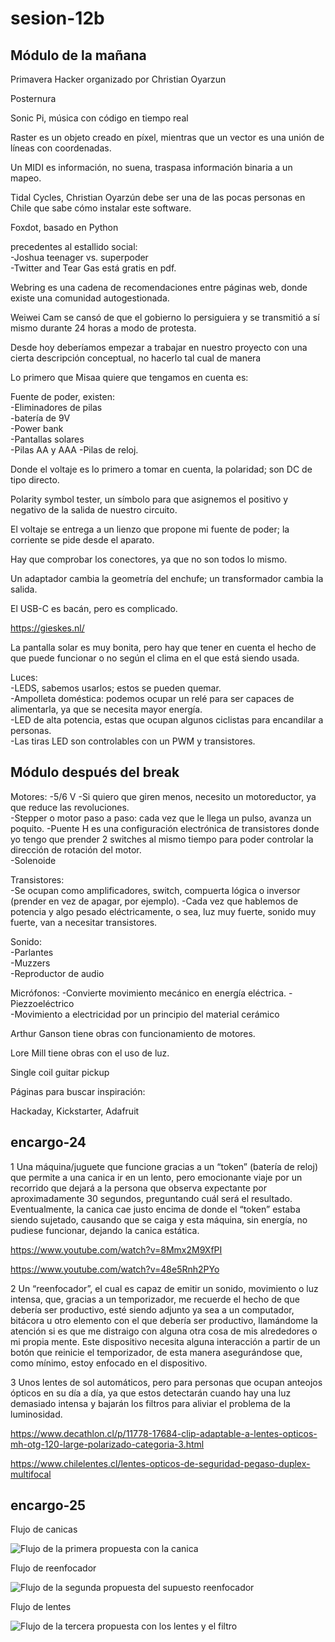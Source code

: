 # sesion-12b

## Módulo de la mañana

Primavera Hacker organizado por Christian Oyarzun

Posternura

Sonic Pi, música con código en tiempo real

Raster es un objeto creado en píxel, mientras que un vector es una unión de líneas con coordenadas.

Un MIDI es información, no suena, traspasa información binaria a un mapeo.

Tidal Cycles, Christian Oyarzún debe ser una de las pocas personas en Chile que sabe cómo instalar este software.

Foxdot, basado en Python

precedentes al estallido social:  
-Joshua teenager vs. superpoder  
-Twitter and Tear Gas está gratis en pdf.

Webring es una cadena de recomendaciones entre páginas web, donde existe una comunidad autogestionada.

Weiwei Cam se cansó de que el gobierno lo persiguiera y se transmitió a sí mismo durante 24 horas a modo de protesta.

Desde hoy deberíamos empezar a trabajar en nuestro proyecto con una cierta descripción conceptual, no hacerlo tal cual de manera

Lo primero que Misaa quiere que tengamos en cuenta es:

Fuente de poder, existen:  
-Eliminadores de pilas  
-batería de 9V  
-Power bank  
-Pantallas solares  
-Pilas AA y AAA
-Pilas de reloj.

Donde el voltaje es lo primero a tomar en cuenta, la polaridad; son DC de tipo directo.

Polarity symbol tester, un símbolo para que asignemos el positivo y negativo de la salida de nuestro circuito.

El voltaje se entrega a un lienzo que propone mi fuente de poder; la corriente se pide desde el aparato.

Hay que comprobar los conectores, ya que no son todos lo mismo.

Un adaptador cambia la geometría del enchufe; un transformador cambia la salida.

El USB-C es bacán, pero es complicado.

<https://gieskes.nl/>

La pantalla solar es muy bonita, pero hay que tener en cuenta el hecho de que puede funcionar o no según el clima en el que está siendo usada.

Luces:  
-LEDS, sabemos usarlos; estos se pueden quemar.  
-Ampolleta doméstica: podemos ocupar un relé para ser capaces de alimentarla, ya que se necesita mayor energía.  
-LED de alta potencia, estas que ocupan algunos ciclistas para encandilar a personas.  
-Las tiras LED son controlables con un PWM y transistores.  

## Módulo después del break

Motores:
-5/6 V
-Si quiero que giren menos, necesito un motoreductor, ya que reduce las revoluciones.  
-Stepper o motor paso a paso: cada vez que le llega un pulso, avanza un poquito.
-Puente H es una configuración electrónica de transistores donde yo tengo que prender 2 switches al mismo tiempo para poder controlar la dirección de rotación del motor.  
-Solenoide  

Transistores:  
-Se ocupan como amplificadores, switch, compuerta lógica o inversor (prender en vez de apagar, por ejemplo).
-Cada vez que hablemos de potencia y algo pesado eléctricamente, o sea, luz muy fuerte, sonido muy fuerte, van a necesitar transistores.  

Sonido:  
-Parlantes  
-Muzzers  
-Reproductor de audio  

Micrófonos:
-Convierte movimiento mecánico en energía eléctrica.
-Piezzoeléctrico  
-Movimiento a electricidad por un principio del material cerámico  

Arthur Ganson tiene obras con funcionamiento de motores.

Lore Mill tiene obras con el uso de luz.

Single coil guitar pickup

Páginas para buscar inspiración:

Hackaday, Kickstarter, Adafruit

## encargo-24

1 Una máquina/juguete que funcione gracias a un “token” (batería de reloj) que permite a una canica ir en un lento, pero emocionante viaje por un recorrido que dejará a la persona que observa expectante por aproximadamente 30 segundos, preguntando cuál será el resultado. Eventualmente, la canica cae justo encima de donde el “token” estaba siendo sujetado, causando que se caiga y esta máquina, sin energía, no pudiese funcionar, dejando la canica estática.

<https://www.youtube.com/watch?v=8Mmx2M9XfPI>

<https://www.youtube.com/watch?v=48e5Rnh2PYo>

2 Un “reenfocador”, el cual es capaz de emitir un sonido, movimiento o luz intensa, que, gracias a un temporizador, me recuerde el hecho de que debería ser productivo, esté siendo adjunto ya sea a un computador, bitácora u otro elemento con el que debería ser productivo, llamándome la atención si es que me distraigo con alguna otra cosa de mis alrededores o mi propia mente. Este dispositivo necesita alguna interacción a partir de un botón que reinicie el temporizador, de esta manera asegurándose que, como mínimo, estoy enfocado en el dispositivo.

3 Unos lentes de sol automáticos, pero para personas que ocupan anteojos ópticos en su día a día, ya que estos detectarán cuando hay una luz demasiado intensa y bajarán los filtros para aliviar el problema de la luminosidad.

<https://www.decathlon.cl/p/11778-17684-clip-adaptable-a-lentes-opticos-mh-otg-120-large-polarizado-categoria-3.html>

<https://www.chilelentes.cl/lentes-opticos-de-seguridad-pegaso-duplex-multifocal>

## encargo-25

Flujo de canicas

![Flujo de la primera propuesta con la canica](./archivos/mapa-flujo-canicas.png)

Flujo de reenfocador

![Flujo de la segunda propuesta del supuesto reenfocador](./archivos/mapa-flujo-reenfoque.png)

Flujo de lentes

![Flujo de la tercera propuesta con los lentes y el filtro](./archivos/mapa-flujo-lentes.png)

